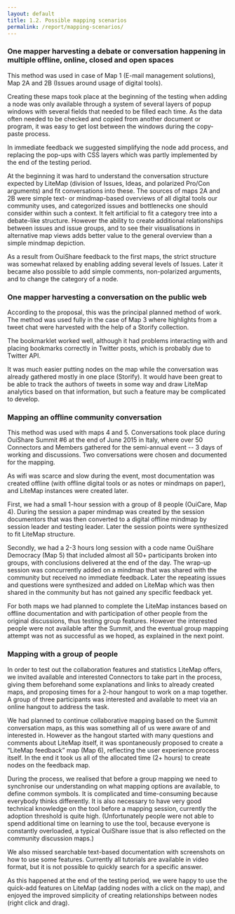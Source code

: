 ```yaml
---
layout: default
title: 1.2. Possible mapping scenarios
permalink: /report/mapping-scenarios/
---
```


### One mapper harvesting a debate or conversation happening in multiple offline, online, closed and open spaces

This method was used in case of Map 1 (E-mail management solutions), Map 2A and 2B (Issues around usage of digital tools).

Creating these maps took place at the beginning of the testing when adding a node was only available through a system of several layers of popup windows with several fields that needed to be filled each time. As the data often needed to be checked and copied from another document or program, it was easy to get lost between the windows during the copy-paste process. 

In immediate feedback we suggested simplifying the node add process, and replacing the pop-ups with CSS layers which was partly implemented by the end of the testing period.

At the beginning it was hard to understand the conversation structure expected by LiteMap (division of Issues, Ideas, and polarized Pro/Con arguments) and fit conversations into these. The sources of maps 2A and 2B were simple text- or mindmap-based overviews of all digital tools our community uses, and categorized issues and bottlenecks one should consider within such a context. It felt artificial to fit a category tree into a debate-like structure. However the ability to create additional relationships between issues and issue groups, and to see their visualisations in alternative map views adds better value to the general overview than a simple mindmap depiction.

As a result from OuiShare feedback to the first maps, the strict structure was somewhat relaxed by enabling adding several levels of Issues. Later it became also possible to add simple comments, non-polarized arguments, and to change the category of a node.

### One mapper harvesting a conversation on the public web

According to the proposal, this was the principal planned method of work. The method was used fully in the case of Map 3 where highlights from a tweet chat were harvested with the help of a Storify collection.

The bookmarklet worked well, although it had problems interacting with and placing bookmarks correctly in Twitter posts, which is probably due to Twitter API.

It was much easier putting nodes on the map while the conversation was already gathered mostly in one place (Storify). It would have been great to be able to track the authors of tweets in some way and draw LiteMap analytics based on that information, but such a feature may be complicated to develop.

### Mapping an offline community conversation

This method was used with maps 4 and 5\. Conversations took place during OuiShare Summit #6 at the end of June 2015 in Italy, where over 50 Connectors and Members gathered for the semi-annual event -- 3 days of working and discussions. Two conversations were chosen and documented for the mapping.

As wifi was scarce and slow during the event, most documentation was created offline (with offline digital tools or as notes or mindmaps on paper), and LiteMap instances were created later.

First, we had a small 1-hour session with a group of 8 people (OuiCare, Map 4). During the session a paper mindmap was created by the session documentors that was then converted to a digital offline mindmap by session leader and testing leader. Later the session points were synthesized to fit LiteMap structure.

Secondly, we had a 2-3 hours long session with a code name OuiShare Democracy (Map 5) that included almost all 50+ participants broken into groups, with conclusions delivered at the end of the day. The wrap-up session was concurrently added on a mindmap that was shared with the community but received no immediate feedback. Later the repeating issues and questions were synthesized and added on LiteMap which was then shared in the community but has not gained any specific feedback yet.

For both maps we had planned to complete the LiteMap instances based on offline documentation and with participation of other people from the original discussions, thus testing group features. However the interested people were not available after the Summit, and the eventual group mapping attempt was not as successful as we hoped, as explained in the next point.

### Mapping with a group of people

In order to test out the collaboration features and statistics LiteMap offers, we invited available and interested Connectors to take part in the process, giving them beforehand some explanations and links to already created maps, and proposing times for a 2-hour hangout to work on a map together. A group of three participants was interested and available to meet via an online hangout to address the task.

We had planned to continue collaborative mapping based on the Summit conversation maps, as this was something all of us were aware of and interested in. However as the hangout started with many questions and comments about LiteMap itself, it was spontaneously proposed to create a “LiteMap feedback” map (Map 6), reflecting the user experience process itself. In the end it took us all of the allocated time (2+ hours) to create nodes on the feedback map.

During the process, we realised that before a group mapping we need to synchronise our understanding on what mapping options are available, to define common symbols. It is complicated and time-consuming because everybody thinks differently. It is also necessary to have very good technical knowledge on the tool before a mapping session, currently the adoption threshold is quite high. (Unfortunately people were not able to spend additional time on learning to use the tool, because everyone is constantly overloaded, a typical OuiShare issue that is also reflected on the community discussion maps.)

We also missed searchable text-based documentation with screenshots on how to use some features. Currently all tutorials are available in video format, but it is not possible to quickly search for a specific answer.

As this happened at the end of the testing period, we were happy to use the quick-add features on LiteMap (adding nodes with a click on the map), and enjoyed the improved simplicity of creating relationships between nodes (right click and drag).